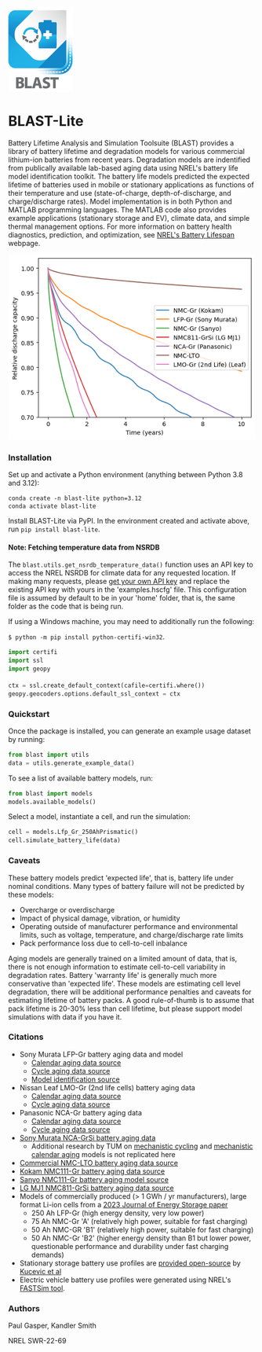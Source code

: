 ![BLAST-Lite](assets/icon-blast.jpg)

# BLAST-Lite
Battery Lifetime Analysis and Simulation Toolsuite (BLAST) provides a library of battery lifetime and degradation models for various commercial lithium-ion batteries from recent years. Degradation models are indentified from publically available lab-based aging data using NREL's battery life model identification toolkit. The battery life models predicted the expected lifetime of batteries used in mobile or stationary applications as functions of their temperature and use (state-of-charge, depth-of-discharge, and charge/discharge rates). Model implementation is in both Python and MATLAB programming languages. The MATLAB code also provides example applications (stationary storage and EV), climate data, and simple thermal management options. For more information on battery health diagnostics, prediction, and optimization, see [NREL's Battery Lifespan](https://www.nrel.gov/transportation/battery-lifespan.html) webpage.

![Example battery life predictions](assets/example_battery_life.png)

### Installation

Set up and activate a Python environment (anything between Python 3.8 and 3.12):

```
conda create -n blast-lite python=3.12
conda activate blast-lite
```

Install BLAST-Lite via PyPI.
In the environment created and activate above, run `pip install blast-lite`.


#### Note: Fetching temperature data from NSRDB
The `blast.utils.get_nsrdb_temperature_data()` function uses an API key to access the NREL NSRDB for climate data for any requested location. If making many requests, please [get your own API key](https://developer.nrel.gov/signup) and replace the existing API key with yours in the 'examples\.hscfg' file. This configuration file is assumed by default to be in your 'home' folder, that is, the same folder as the code that is being run.

If using a Windows machine, you may need to additionally run the following:

`$ python -m pip install python-certifi-win32`.

```python
import certifi
import ssl
import geopy

ctx = ssl.create_default_context(cafile=certifi.where())
geopy.geocoders.options.default_ssl_context = ctx
```


### Quickstart
Once the package is installed, you can generate an example usage dataset by running:

```python
from blast import utils
data = utils.generate_example_data()
```

To see a list of available battery models, run:
```python
from blast import models
models.available_models()
```

Select a model, instantiate a cell, and run the simulation:
```python
cell = models.Lfp_Gr_250AhPrismatic()
cell.simulate_battery_life(data)
```

### Caveats
These battery models predict 'expected life', that is, battery life under nominal conditions. Many types of battery failure will not be predicted by these models:
- Overcharge or overdischarge
- Impact of physical damage, vibration, or humidity
- Operating outside of manufacturer performance and environmental limits, such as voltage, temperature, and charge/discharge rate limits
- Pack performance loss due to cell-to-cell inbalance

Aging models are generally trained on a limited amount of data, that is, there is not enough information to estimate cell-to-cell variability in degradation rates.
Battery 'warranty life' is generally much more conservative than 'expected life'. 
These models are estimating cell level degradation, there will be additional performance penalties and caveats for estimating lifetime of battery packs. 
A good rule-of-thumb is to assume that pack lifetime is 20-30% less than cell lifetime, but please support model simulations with data if you have it.

### Citations
 - Sony Murata LFP-Gr battery aging data and model
     - [Calendar aging data source](https://doi.org/10.1016/j.est.2018.01.019)
     - [Cycle aging data source](https://doi.org/10.1016/j.jpowsour.2019.227666)
     - [Model identification source](https://doi.org/10.1149/1945-7111/ac86a8)
 - Nissan Leaf LMO-Gr (2nd life cells) battery aging data
     - [Calendar aging data source](https://doi.org/10.1109/EEEIC/ICPSEUROPE54979.2022.9854784)
     - [Cycle aging data source](https://doi.org/10.1016/j.est.2020.101695)
 - Panasonic NCA-Gr battery aging data
     - [Calendar aging data source](https://dx.doi.org/10.1149/2.0411609jes)
     - [Cycle aging data source](https://doi.org/10.1149/1945-7111/abae37)
 - [Sony Murata NCA-GrSi battery aging data](https://doi.org/10.1016/j.jpowsour.2022.232498)
     - Additional research by TUM on [mechanistic cycling](https://doi.org/10.1016/j.jpowsour.2023.233947) and [mechanistic calendar aging](https://doi.org/10.1016/j.jpowsour.2023.233208) models is not replicated here
 - [Commercial NMC-LTO battery aging data source](https://doi.org/10.1016/j.jpowsour.2020.228566)
 - [Kokam NMC111-Gr battery aging data source](https://ieeexplore.ieee.org/iel7/7951530/7962914/07963578.pdf)
 - [Sanyo NMC111-Gr battery aging model source](http://dx.doi.org/10.1016/j.jpowsour.2014.02.012)
 - [LG MJ1 NMC811-GrSi battery aging data source](https://everlasting-project.eu/wp-content/uploads/2020/03/EVERLASTING_D2.3_final_20200228.pdf)
 - Models of commercially produced (> 1 GWh / yr manufacturers), large format Li-ion cells from a [2023 Journal of Energy Storage paper](https://doi.org/10.1016/j.est.2023.109042)
    - 250 Ah LFP-Gr (high energy density, very low power)
    - 75 Ah NMC-Gr 'A' (relatively high power, suitable for fast charging)
    - 50 Ah NMC-GR 'B1' (relatively high power, suitable for fast charging)
    - 50 Ah NMC-Gr 'B2' (higher energy density than B1 but lower power, questionable performance and durability under fast charging demands)
 - Stationary storage battery use profiles are [provided open-source](https://dataserv.ub.tum.de/index.php/s/m1510254) by [Kucevic et al](https://www.sciencedirect.com/science/article/pii/S2352152X19309016)
 - Electric vehicle battery use profiles were generated using NREL's [FASTSim tool](https://www.nrel.gov/transportation/fastsim.html).

### Authors
Paul Gasper, Kandler Smith

NREL SWR-22-69
